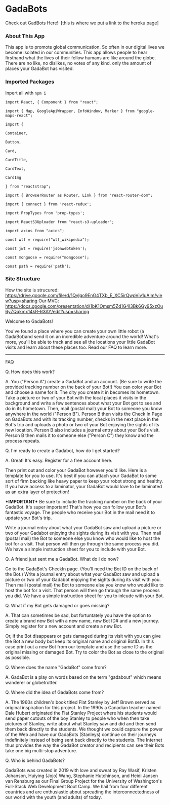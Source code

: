 # GadaBots

Check out GadBots Here!: [this is where we put a link to the heroku page]

### About This App

This app is to promote global communication. So often in our digital lives we become isolated in our communities. This app allows people to hear firsthand what the lives of their fellow humans are like around the globe. There are no like, no dislikes, no votes of any kind. only the amount of places your GadaBot has visited.

### Imported Packages

Inpert all with `npm i`

`import React, { Component } from "react";`

`import { Map, GoogleApiWrapper, InfoWindow, Marker } from "google-maps-react";`

`import {`

`Container,`

`Button,`

`Card,`

`CardTitle,`

`CardText,`

`CardImg`

`} from "reactstrap";`

`import { BrowserRouter as Router, Link } from "react-router-dom";`

`import { connect } from 'react-redux';`

`import PropTypes from 'prop-types';`

`import ReactS3Uploader from "react-s3-uploader";`

`import axios from "axios";`

`const wtf = require("wtf_wikipedia");`

`const jwt = require('jsonwebtoken');`

`const mongoose = require("mongoose");`

`const path = require('path');`

### Site Structure

How the site is strucured: https://drive.google.com/file/d/1Qylgo9EnG4TXb_E_XC5irQwpViv1uAim/view?usp=sharing
Our MVC: https://docs.google.com/presentation/d/1bK1Omsm5Zd1G4l3Bk6Gy95xzOu6yZQqkmx14kR-R3AY/edit?usp=sharing

Welcome to GadaBots!

You've found a place where you can create your own little robot (a GadaBot)and send it on an incredible adventure around the world! What's more, you'll be able to track and see all the locations your little GadaBot visits and learn about these places too. Read our FAQ to learn more.

---

FAQ

Q. How does this work?

A. You ("Person A") create a GadaBot and an account. (Be sure to write the provided tracking number on the back of your Bot!) You can color your Bot and choose a name for it. The city you create it in becomes its hometown. Take a picture or two of your Bot with the local places it visits in the background and write a few sentences about what your Bot got to see and do in its hometown. Then, mail (postal mail) your Bot to someone you know anywhere in the world ("Person B"). Person B then visits the Check In Page on GadaBots and with its tracking number, checks in the next place in the Bot's trip and uploads a photo or two of your Bot enjoying the sights of its new location. Person B also includes a journal entry about your Bot's visit. Person B then mails it to someone else ("Person C") they know and the process repeats.

Q. I'm ready to create a Gadabot, how do I get started?

A. Great! It's easy. Register for a free account here.

Then print out and color your GadaBot however you'd like. Here is a template for you to use. It's best if you can attach your GadaBot to some sort of firm backing like heavy paper to keep your robot strong and healthy. If you have access to a laminator, your GadaBot would love to be laminated as an extra layer of protection!

**\***IMPORTANT**\*** Be sure to include the tracking number on the back of your GadaBot. It's super important! That's how you can follow your Bot's fantastic voyage. The people who receive your Bot in the mail need it to update your Bot's trip.

Write a journal entry about what your GadaBot saw and upload a picture or two of your Gadabot enjoying the sights during its visit with you. Then mail (postal mail) the Bot to someone else you know who would like to host the bot for a visit. That person will then go through the same process you did. We have a simple instruction sheet for you to include with your Bot.

Q. A friend just sent me a GadaBot. What do I do now?

Go to the GadaBot's CheckIn page. (You'll need the Bot ID on the back of the Bot.) Write a journal entry about what your GadaBot saw and upload a picture or two of your Gadabot enjoying the sights during its visit with you. Then mail (postal mail) the Bot to someone else you know who would like to host the bot for a visit. That person will then go through the same process you did. We have a simple instruction sheet for you to inlcude with your Bot.

Q. What if my Bot gets damaged or goes missing?

A. That can sometimes be sad, but fortuntately you have the option to create a brand new Bot with a new name, new Bot ID# and a new journey. Simply register for a new account and create a new Bot.

Or, if the Bot disappears or gets damaged during its visit with you can give the Bot a new body but keep its original name and original BotID. In this case print out a new Bot from our template and use the same ID as the original missing or damaged Bot. Try to color the Bot as close to the original as possible.

Q. Where does the name "GadaBot" come from?

A. GadaBot is a play on words based on the term "gadabout" which means wanderer or globetrotter.

Q. Where did the idea of GadaBots come from?

A. The 1960s children's book titled Flat Stanley by Jeff Brown served as original inspiration for this project. In the 1990s a Canadian teacher named Dale Hubert originated the Flat Stanley Project where his students would send paper cutouts of the boy Stanley to people who when then take pictures of Stanley, write about what Stanley saw and did and then send them back directly to the students. We thought we could capture the power of the Web and have our GadaBots (Stanleys) continue on their journeys indefinitely instead of being sent back directly to the students. The Internet thus provides the way the GadaBot creator and recipients can see their Bots take one big multi-stop adventure.

Q. Who is behind GadaBots?

GadaBots was created in 2019 with love and sweat by Ray Wasif, Kristen Johanson, Huiying (Jojo) Wang, Stephanie Hutchinson, and Heidi Jansen van Rensburg as our Final Group Project for the University of Washington's Full-Stack Web Development Boot Camp. We hail from four different countries and are enthusiastic about spreading the interconnectedness of our world with the youth (and adults) of today.
